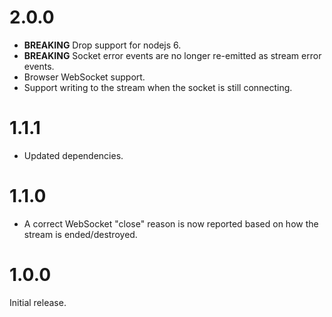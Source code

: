 # 2.0.0

- **BREAKING** Drop support for nodejs 6.
- **BREAKING** Socket error events are no longer re-emitted as stream error events.
- Browser WebSocket support.
- Support writing to the stream when the socket is still connecting.

# 1.1.1

- Updated dependencies.

# 1.1.0

- A correct WebSocket "close" reason is now reported based on how the stream is ended/destroyed.

# 1.0.0

Initial release.
